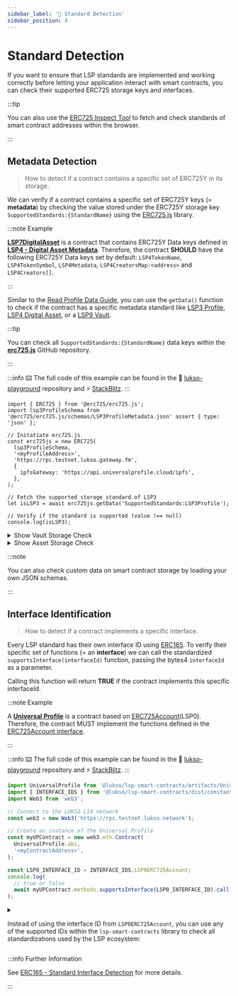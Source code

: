 ```yaml
---
sidebar_label: '👮 Standard Detection'
sidebar_position: 4
---
```


# Standard Detection

If you want to ensure that LSP standards are implemented and working correctly before letting your application interact with smart contracts, you can check their supported ERC725 storage keys and interfaces.

:::tip

You can also use the [ERC725 Inspect Tool](https://erc725-inspect.lukso.tech/) to fetch and check standards of smart contract addresses within the browser.

:::

## Metadata Detection

> How to detect if a contract contains a specific set of ERC725Y in its storage.

We can verify if a contract contains a specific set of ERC725Y keys (= **metadata**) by checking the value stored under the ERC725Y storage key `SupportedStandards:{StandardName}` using the [ERC725.js](https://www.npmjs.com/package/@erc725/erc725.js) library.

:::note Example

**[LSP7DigitalAsset](../../standards/nft-2.0/LSP7-Digital-Asset.md)** is a contract that contains ERC725Y Data keys defined in **[LSP4 - Digital Asset Metadata](https://github.com/lukso-network/LIPs/blob/main/LSPs/LSP-4-DigitalAsset-Metadata.md)**. Therefore, the contract **SHOULD** have the following ERC725Y Data keys set by default: `LSP4TokenName`, `LSP4TokenSymbol`, `LSP4Metadata`, `LSP4CreatorsMap:<address>` and `LSP4Creators[]`.

:::

Similar to the [Read Profile Data Guide](./read-profile-data.md), you can use the `getData()` function to check if the contract has a specific metadata standard like [LSP3 Profile](../../standards/universal-profile/lsp3-profile-metadata), [LSP4 Digital Asset](../../standards/nft-2.0/LSP4-Digital-Asset-Metadata), or a [LSP9 Vault](../../standards/universal-profile/lsp9-vault).

:::tip

You can check all `SupportedStandards:{StandardName}` data keys within the **[erc725.js](https://github.com/ERC725Alliance/erc725.js/blob/develop/src/schemas/index.ts)** GitHub repository.

:::

:::info
⌨️ The full code of this example can be found in the 👾 [lukso-playground](https://github.com/lukso-network/lukso-playground/tree/main/metadata-detection) repository and ⚡️ [StackBlitz](https://stackblitz.com/github/lukso-network/lukso-playground?file=metadata-detection%2Fdigital-asset-check.js).
:::

```
import { ERC725 } from '@erc725/erc725.js';
import lsp3ProfileSchema from '@erc725/erc725.js/schemas/LSP3ProfileMetadata.json' assert { type: 'json' };

// Initatiate erc725.js
const erc725js = new ERC725(
  lsp3ProfileSchema,
  '<myProfileAddress>',
  'https://rpc.testnet.lukso.gateway.fm',
  {
    ipfsGateway: 'https://api.universalprofile.cloud/ipfs',
  },
);

// Fetch the supported storage standard of LSP3
let isLSP3 = await erc725js.getData('SupportedStandards:LSP3Profile');

// Verify if the standard is supported (value !== null)
console.log(isLSP3);

```

<details>
    <summary>Show Vault Storage Check</summary>

```js
import { ERC725 } from '@erc725/erc725.js';
import lsp9VaultSchema from '@erc725/erc725.js/schemas/LSP9Vault.json' assert { type: 'json' };

// Initatiate erc725.js
const erc725js = new ERC725(
  lsp9VaultSchema,
  '0x9139def55c73c12bcda9c44f12326686e3948634',
  'https://rpc.testnet.lukso.gateway.fm',
  {
    ipfsGateway: 'https://api.universalprofile.cloud/ipfs',
  },
);

// Fetch the supported storage standard of LSP9
let isLSP9 = await erc725js.getData('SupportedStandards:LSP9Vault');

// Verify if the standard is supported (value !== null)
console.log(isLSP9);
```

</details>

<details>
    <summary>Show Asset Storage Check</summary>

```js
import { ERC725 } from '@erc725/erc725.js';
import lsp3ProfileSchema from '@erc725/erc725.js/schemas/LSP4DigitalAsset.json' assert { type: 'json' };

// Initatiate erc725.js
const erc725js = new ERC725(
  lsp3ProfileSchema,
  '0x6395b330F063F96579aA8F7b59f2584fb9b6c3a5',
  'https://rpc.testnet.lukso.gateway.fm',
  {
    ipfsGateway: 'https://api.universalprofile.cloud/ipfs',
  },
);

// Fetch the supported storage standard of LSP4
let isLSP4 = await erc725js.getData('SupportedStandards:LSP4DigitalAsset');

// Verify if the standard is supported (value !== null)
console.log(isLSP4);
```

</details>

:::note

You can also check custom data on smart contract storage by loading your own JSON schemas.

:::

## Interface Identification

> How to detect if a contract implements a specific interface.

Every LSP standard has their own interface ID using [ERC165](https://eips.ethereum.org/EIPS/eip-165). To verify their specific set of functions (= an **interface**) we can call the standardized `supportsInterface(interfaceId)` function, passing the bytes4 `interfaceId` as a parameter.

Calling this function will return **TRUE** if the contract implements this specific interfaceId.

:::note Example

A **[Universal Profile](../../standards/universal-profile/lsp3-profile-metadata.md)** is a contract based on [ERC725Account](../../standards/universal-profile/lsp0-erc725account.md)(LSP0). Therefore, the contract MUST implement the functions defined in the [ERC725Account interface](https://github.com/lukso-network/LIPs/blob/main/LSPs/LSP-0-ERC725Account.md#interface-cheat-sheet).

:::

:::info
⌨️ The full code of this example can be found in the 👾 [lukso-playground](https://github.com/lukso-network/lukso-playground/blob/main/interface-detection/erc165-interface-check.js) repository and ⚡️ [StackBlitz](https://stackblitz.com/github/lukso-network/lukso-playground?file=interface-detection%2Ferc165-interface-check.js).
:::

```javascript
import UniversalProfile from '@lukso/lsp-smart-contracts/artifacts/UniversalProfile.json' assert { type: 'json' };
import { INTERFACE_IDS } from '@lukso/lsp-smart-contracts/dist/constants.cjs.js';
import Web3 from 'web3';

// Connect to the LUKSO L14 network
const web3 = new Web3('https://rpc.testnet.lukso.network');

// Create an instance of the Universal Profile
const myUPContract = new web3.eth.Contract(
  UniversalProfile.abi,
  '<myContractAddress>',
);

const LSP0_INTERFACE_ID = INTERFACE_IDS.LSP0ERC725Account;
console.log(
  // true or false
  await myUPContract.methods.supportsInterface(LSP0_INTERFACE_ID).call(),
);
```

<details>
    <summary>
    
Instead of using the interface ID from `LSP0ERC725Account`, you can use any of the supported IDs within the `lsp-smart-contracts` library to check all standardizations used by the LSP ecosystem:

</summary>

```js
ERC165                        ERC20
ERC223                        ERC721
ERC721Metadata                ERC725X
ERC725Y                       ERC777
ERC1155

LSP0ERC725Account             LSP1UniversalReceiver
LSP6KeyManager                LSP7DigitalAsset
LSP8IdentifiableDigitalAsset  LSP9Vault
LSP11BasicSocialRecovery      LSP14Ownable2Step
LSP17Extendable               LSP17Extension
LSP20CallVerification         LSP20CallVerifier
LSP25ExecuteRelayCall

```

</details>

:::info Further Information

See [ERC165 - Standard Interface Detection](https://eips.ethereum.org/EIPS/eip-165) for more details.

:::
